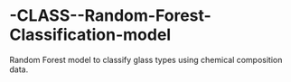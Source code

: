 # -CLASS--Random-Forest-Classification-model
Random Forest model to classify glass types using chemical composition data.
